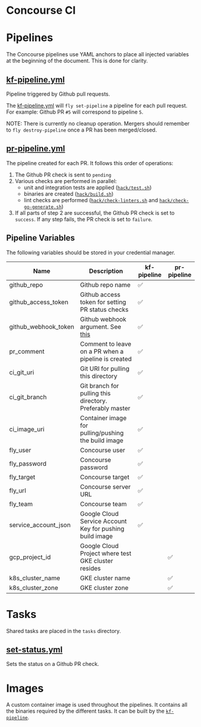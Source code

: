 # Concourse CI

# Pipelines

The Concourse pipelines use YAML anchors to place all injected variables at the
beginning of the document. This is done for clarity.

[1]: ./pipelines/kf-pipeline.yml
## [kf-pipeline.yml][1]

Pipeline triggered by Github pull requests.

The [kf-pipeline.yml][1] will `fly set-pipeline` a pipeline for each pull
request. For example: Github PR `#5` will correspond to pipeline `5`.

NOTE: There is currently no cleanup operation. Mergers should remember to
`fly destroy-pipeline` once a PR has been merged/closed.

[2]: ./pipelines/pr-pipeline.yml
## [pr-pipeline.yml][2]

The pipeline created for each PR. It follows this order of operations:

1. The Github PR check is sent to `pending`
2. Various checks are performed in parallel:
   *   unit and integration tests are applied ([`hack/test.sh`](../../hack/test.sh))
   *   binaries are created ([`hack/build.sh`](../../hack/build.sh))
   *   lint checks are performed ([`hack/check-linters.sh`](../../hack/check-linters.sh) and [`hack/check-go-generate.sh`](../../hack/check-go-generate.sh))
3. If all parts of step 2 are successful, the Github PR check is set to `success`.
If any step fails, the PR check is set to `failure`.

## Pipeline Variables
[3]: https://concourse-ci.org/resources.html#resource-webhook-token

The following variables should be stored in your credential manager.

| Name                 | Description                                              | kf-pipeline | pr-pipeline |
| -------------------- | -------------------------------------------------------- | ----------- | ----------- |
| github_repo          | Github repo name                                         | ✅          |             |
| github_access_token  | Github access token for setting PR status checks         | ✅          |             |
| github_webhook_token | Github webhook argument. See [this][3]                   | ✅          |             |
| pr_comment           | Comment to leave on a PR when a pipeline is created      | ✅          |             |
| ci_git_uri           | Git URI for pulling this directory                       | ✅          |             |
| ci_git_branch        | Git branch for pulling this directory. Preferably master | ✅          |             |
| ci_image_uri         | Container image for pulling/pushing the build image      | ✅          |             |
| fly_user             | Concourse user                                           | ✅          |             |
| fly_password         | Concourse password                                       | ✅          |             |
| fly_target           | Concourse target                                         | ✅          |             |
| fly_url              | Concourse server URL                                     | ✅          |             |
| fly_team             | Concourse team                                           | ✅          |             |
| service_account_json | Google Cloud Service Account Key for pushing build image | ✅          |             |
| gcp_project_id       | Google Cloud Project where test GKE cluster resides      |             | ✅          |
| k8s_cluster_name     | GKE cluster name                                         |             | ✅          |
| k8s_cluster_zone     | GKE cluster zone                                         |             | ✅          |

# Tasks

Shared tasks are placed in the `tasks` directory.

[4]: tasks/set-status.yml
## [set-status.yml][4]

Sets the status on a Github PR check.

# Images

A custom container image is used throughout the pipelines. It contains all the
binaries required by the different tasks. It can be built by the [`kf-pipeline`][1].
